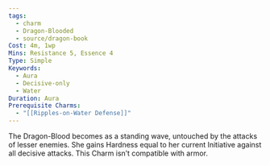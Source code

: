 ```yaml
---
tags:
  - charm
  - Dragon-Blooded
  - source/dragon-book
Cost: 4m, 1wp
Mins: Resistance 5, Essence 4
Type: Simple
Keywords:
  - Aura
  - Decisive-only
  - Water
Duration: Aura
Prerequisite Charms:
  - "[[Ripples-on-Water Defense]]"
---
```

The Dragon-Blood becomes as a standing wave, untouched by the attacks of lesser enemies. She gains Hardness equal to her current Initiative against all decisive attacks. This Charm isn’t compatible with armor.